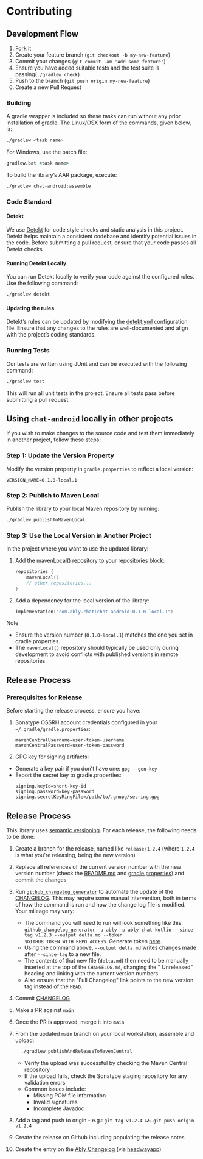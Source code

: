 # Contributing

## Development Flow

1. Fork it
2. Create your feature branch (`git checkout -b my-new-feature`)
3. Commit your changes (`git commit -am 'Add some feature'`)
4. Ensure you have added suitable tests and the test suite is passing(`./gradlew check`)
5. Push to the branch (`git push origin my-new-feature`)
6. Create a new Pull Request

### Building

A gradle wrapper is included so these tasks can run without any prior installation of gradle. The Linux/OSX form of the commands, given
below, is:

```bash
./gradlew <task name>
```

For Windows, use the batch file:

```cmd
gradlew.bat <task name>
```

To build the library’s AAR package, execute:

```bash
./gradlew chat-android:assemble
```

### Code Standard

#### Detekt

We use [Detekt](https://detekt.dev/) for code style checks and static analysis in this project.
Detekt helps maintain a consistent codebase and identify potential issues in the code.
Before submitting a pull request, ensure that your code passes all Detekt checks.

#### Running Detekt Locally

You can run Detekt locally to verify your code against the configured rules. Use the following command:

```bash
./gradlew detekt
```

#### Updating the rules

Detekt’s rules can be updated by modifying the [detekt.yml](https://github.com/ably/ably-chat-kotlin/blob/main/detekt.yml) configuration
file. Ensure that any changes to the rules are well-documented and align with the project’s coding standards.

### Running Tests

Our tests are written using JUnit and can be executed with the following command:

```bash
./gradlew test
```

This will run all unit tests in the project. Ensure all tests pass before submitting a pull request.

## Using `chat-android` locally in other projects

If you wish to make changes to the source code and test them immediately in another project, follow these steps:

### Step 1: Update the Version Property

Modify the version property in `gradle.properties` to reflect a local version:

```properties
VERSION_NAME=0.1.0-local.1
```

### Step 2: Publish to Maven Local

Publish the library to your local Maven repository by running:

```bash
./gradlew publishToMavenLocal
```

### Step 3: Use the Local Version in Another Project

In the project where you want to use the updated library:

1. Add the mavenLocal() repository to your repositories block:
   ```kotlin
   repositories {
       mavenLocal()
       // other repositories...
   }
   ```

2. Add a dependency for the local version of the library:
    ```kotlin
    implementation("com.ably.chat:chat-android:0.1.0-local.1")
    ```

> [!NOTE]
> - Ensure the version number (`0.1.0-local.1`) matches the one you set in gradle.properties.
> - The `mavenLocal()` repository should typically be used only during development to avoid conflicts with published versions in remote
    repositories.

## Release Process

### Prerequisites for Release

Before starting the release process, ensure you have:

1. Sonatype OSSRH account credentials configured in your `~/.gradle/gradle.properties`:
   ```properties
   mavenCentralUsername=user-token-username
   mavenCentralPassword=user-token-password
   ```
2. GPG key for signing artifacts:

- Generate a key pair if you don't have one: `gpg --gen-key`
- Export the secret key to gradle.properties:
    ```properties
    signing.keyId=short-key-id
    signing.password=key-password
    signing.secretKeyRingFile=/path/to/.gnupg/secring.gpg
    ```

## Release Process

This library uses [semantic versioning](http://semver.org/). For each release, the following needs to be done:

1. Create a branch for the release, named like `release/1.2.4` (where `1.2.4` is what you're releasing, being the new version)
2. Replace all references of the current version number with the new version number (check the [README.md](./README.md)
   and [gradle.properties](./gradle.properties)) and commit the changes
3. Run [`github_changelog_generator`](https://github.com/github-changelog-generator/github-changelog-generator) to automate the update of
   the [CHANGELOG](./CHANGELOG.md). This may require some manual intervention, both in terms of how the command is run and how the change
   log file is modified. Your mileage may vary:

    - The command you will need to run will look something like this:
      `github_changelog_generator -u ably -p ably-chat-kotlin --since-tag v1.2.3 --output delta.md --token $GITHUB_TOKEN_WITH_REPO_ACCESS`.
      Generate token [here](https://github.com/settings/tokens/new?description=GitHub%20Changelog%20Generator%20token).
    - Using the command above, `--output delta.md` writes changes made after `--since-tag` to a new file.
    - The contents of that new file (`delta.md`) then need to be manually inserted at the top of the `CHANGELOG.md`, changing the "
      Unreleased"
      heading and linking with the current version numbers.
    - Also ensure that the "Full Changelog" link points to the new version tag instead of the `HEAD`.

4. Commit [CHANGELOG](./CHANGELOG.md)
5. Make a PR against `main`
6. Once the PR is approved, merge it into `main`
7. From the updated `main` branch on your local workstation, assemble and upload:
    ```sh
      ./gradlew publishAndReleaseToMavenCentral
    ```
    - Verify the upload was successful by checking the Maven Central repository
    - If the upload fails, check the Sonatype staging repository for any validation errors
    - Common issues include:
        - Missing POM file information
        - Invalid signatures
        - Incomplete Javadoc
8. Add a tag and push to origin - e.g.: `git tag v1.2.4 && git push origin v1.2.4`
9. Create the release on Github including populating the release notes
10. Create the entry on the [Ably Changelog](https://changelog.ably.com/) (via [headwayapp](https://headwayapp.co/))
